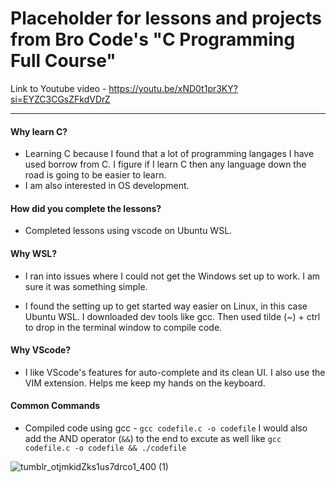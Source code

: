 # Placeholder for lessons and projects from Bro Code's "C Programming Full Course"

Link to Youtube video - https://youtu.be/xND0t1pr3KY?si=EYZC3CGsZFkdVDrZ


---


#### **Why learn C?**

- Learning C because I found that a lot of programming langages I have used borrow from C. I figure if I learn C then any language down the road is going to be easier to learn. 
- I am also interested in OS development.

#### **How did you complete the lessons?** 

- Completed lessons using vscode on Ubuntu WSL.

#### **Why WSL?**

- I ran into issues where I could not get the Windows set up to work. I am sure it was something simple. 

- I found the setting up to get started way easier on Linux, in this case Ubuntu WSL. I downloaded dev tools like gcc. 
    Then used tilde (~) + ctrl to drop in the terminal window to compile code. 

#### **Why VScode?**

- I like VScode's features for auto-complete and its clean UI. I also use the VIM extension. 
  Helps me keep my hands on the keyboard. 


#### **Common Commands**

- Compiled code using gcc - `gcc codefile.c -o codefile`
I would also add the AND operator (`&&`) to the end to excute as well like `gcc codefile.c -o codefile && ./codefile`


![tumblr_otjmkidZks1us7drco1_400 (1)](https://github.com/user-attachments/assets/abd31e17-2b3a-4888-b326-48d5d618340a)
